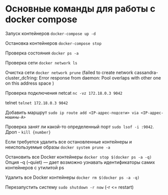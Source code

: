 # Основные команды для работы с docker compose

Запуск контейнеров ```docker-compose up -d ```

Остановка контейнеров ```docker-compose stop ```

Проверка состояния ```docker ps -a ```

Проверка сети ```docker network ls```

Очистка сети ```docker network prune``` (failed to create network cassandra-cluster_dc1ring: Error response from daemon: Pool overlaps with other one on this address space ) 

Проверка подключения netcat ```nc -vz 172.18.0.3 9042 ```

telnet ```telnet 172.18.0.3 9042```

Добавить маршрут ```sudo ip route add <IP-адрес-подсети> via <IP-адрес-машины-А>```

Проверка занят ли какой-то определенный порт ```sudo lsof -i :9042```. Дроп - ```kill {number}```

Если требуется удалить все остановленные контейнеры и неиспользуемые образы ```docker system prune -a```

Остановить все Docker контейнеры ```docker stop $(docker ps -a -q) ``` Опция –q (–quiet) — дает возможно узнавать  идентификаторы самих контейнеров с утилитой ps

Удалить все Docker контейнеры ```docker rm $(docker ps -a -q) ```

Перезапустить систему ```sudo shutdown -r now``` (-r <= restart)
